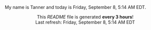 My name is Tanner and today is Friday, September 8, 5:14 AM EDT.

<p align="center">This <i>README</i> file is generated <b>every 3 hours</b>!</br>Last refresh: Friday, September 8, 5:14 AM EDT<br /></p>
